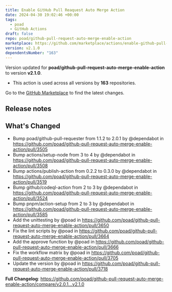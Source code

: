 ```yaml
---
title: Enable GitHub Pull Reaquest Auto Merge Action
date: 2024-04-30 19:02:46 +00:00
tags:
  - poad
  - GitHub Actions
draft: false
repo: poad/github-pull-request-auto-merge-enable-action
marketplace: https://github.com/marketplace/actions/enable-github-pull-reaquest-auto-merge-action
version: v2.1.0
dependentsNumber: "163"
---
```



Version updated for **poad/github-pull-request-auto-merge-enable-action** to version **v2.1.0**.
- This action is used across all versions by **163** repositories.

Go to the [GitHub Marketplace](https://github.com/marketplace/actions/enable-github-pull-reaquest-auto-merge-action) to find the latest changes.

## Release notes

## What's Changed
* Bump poad/github-pull-requester from 1.1.2 to 2.0.1 by @dependabot in https://github.com/poad/github-pull-request-auto-merge-enable-action/pull/3505
* Bump actions/setup-node from 3 to 4 by @dependabot in https://github.com/poad/github-pull-request-auto-merge-enable-action/pull/3508
* Bump actions/publish-action from 0.2.2 to 0.3.0 by @dependabot in https://github.com/poad/github-pull-request-auto-merge-enable-action/pull/3519
* Bump github/codeql-action from 2 to 3 by @dependabot in https://github.com/poad/github-pull-request-auto-merge-enable-action/pull/3524
* Bump pnpm/action-setup from 2 to 3 by @dependabot in https://github.com/poad/github-pull-request-auto-merge-enable-action/pull/3585
* Add the unittesting by @poad in https://github.com/poad/github-pull-request-auto-merge-enable-action/pull/3650
* Fix the lint scripts by @poad in https://github.com/poad/github-pull-request-auto-merge-enable-action/pull/3664
* Add the approve function by @poad in https://github.com/poad/github-pull-request-auto-merge-enable-action/pull/3666
* Fix the workflow matrix by @poad in https://github.com/poad/github-pull-request-auto-merge-enable-action/pull/3705
* Update the version by @poad in https://github.com/poad/github-pull-request-auto-merge-enable-action/pull/3718


**Full Changelog**: https://github.com/poad/github-pull-request-auto-merge-enable-action/compare/v2.0.1...v2.1.0
